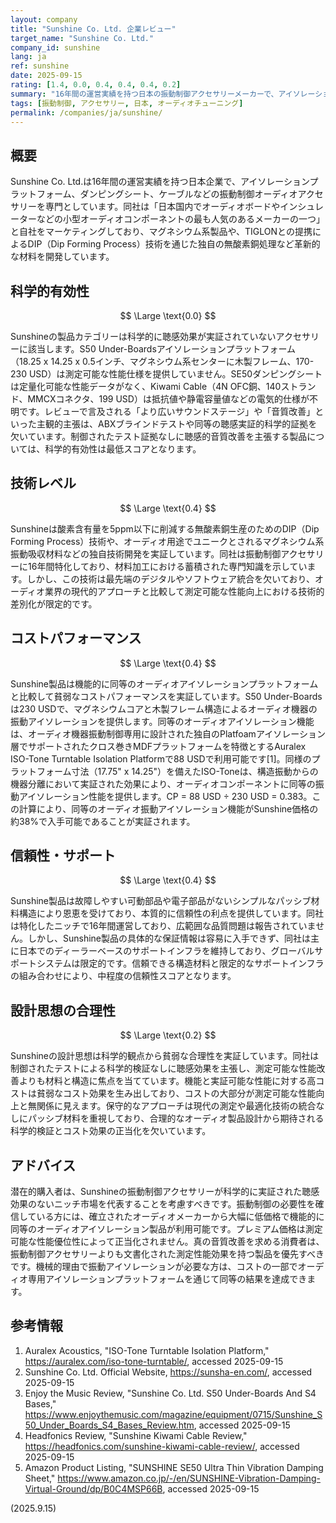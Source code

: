 ```yaml
---
layout: company
title: "Sunshine Co. Ltd. 企業レビュー"
target_name: "Sunshine Co. Ltd."
company_id: sunshine
lang: ja
ref: sunshine
date: 2025-09-15
rating: [1.4, 0.0, 0.4, 0.4, 0.4, 0.2]
summary: "16年間の運営実績を持つ日本の振動制御アクセサリーメーカーで、アイソレーションプラットフォームやダンピングシートを専門としているが、科学的に聴感効果が実証されていない製品をプレミアム価格で提供している。"
tags: [振動制御, アクセサリー, 日本, オーディオチューニング]
permalink: /companies/ja/sunshine/
---
```


## 概要

Sunshine Co. Ltd.は16年間の運営実績を持つ日本企業で、アイソレーションプラットフォーム、ダンピングシート、ケーブルなどの振動制御オーディオアクセサリーを専門としています。同社は「日本国内でオーディオボードやインシュレーターなどの小型オーディオコンポーネントの最も人気のあるメーカーの一つ」と自社をマーケティングしており、マグネシウム系製品や、TIGLONとの提携によるDIP（Dip Forming Process）技術を通じた独自の無酸素銅処理など革新的な材料を開発しています。

## 科学的有効性

$$ \Large \text{0.0} $$

Sunshineの製品カテゴリーは科学的に聴感効果が実証されていないアクセサリーに該当します。S50 Under-Boardsアイソレーションプラットフォーム（18.25 x 14.25 x 0.5インチ、マグネシウム系センターに木製フレーム、170-230 USD）は測定可能な性能仕様を提供していません。SE50ダンピングシートは定量化可能な性能データがなく、Kiwami Cable（4N OFC銅、140ストランド、MMCXコネクタ、199 USD）は抵抗値や静電容量値などの電気的仕様が不明です。レビューで言及される「より広いサウンドステージ」や「音質改善」といった主観的主張は、ABXブラインドテストや同等の聴感実証的科学的証拠を欠いています。制御されたテスト証拠なしに聴感的音質改善を主張する製品については、科学的有効性は最低スコアとなります。

## 技術レベル

$$ \Large \text{0.4} $$

Sunshineは酸素含有量を5ppm以下に削減する無酸素銅生産のためのDIP（Dip Forming Process）技術や、オーディオ用途でユニークとされるマグネシウム系振動吸収材料などの独自技術開発を実証しています。同社は振動制御アクセサリーに16年間特化しており、材料加工における蓄積された専門知識を示しています。しかし、この技術は最先端のデジタルやソフトウェア統合を欠いており、オーディオ業界の現代的アプローチと比較して測定可能な性能向上における技術的差別化が限定的です。

## コストパフォーマンス

$$ \Large \text{0.4} $$

Sunshine製品は機能的に同等のオーディオアイソレーションプラットフォームと比較して貧弱なコストパフォーマンスを実証しています。S50 Under-Boardsは230 USDで、マグネシウムコアと木製フレーム構造によるオーディオ機器の振動アイソレーションを提供します。同等のオーディオアイソレーション機能は、オーディオ機器振動制御専用に設計された独自のPlatfoamアイソレーション層でサポートされたクロス巻きMDFプラットフォームを特徴とするAuralex ISO-Tone Turntable Isolation Platformで88 USDで利用可能です[1]。同様のプラットフォーム寸法（17.75" x 14.25"）を備えたISO-Toneは、構造振動からの機器分離において実証された効果により、オーディオコンポーネントに同等の振動アイソレーション性能を提供します。CP = 88 USD ÷ 230 USD = 0.383。この計算により、同等のオーディオ振動アイソレーション機能がSunshine価格の約38%で入手可能であることが実証されます。

## 信頼性・サポート

$$ \Large \text{0.4} $$

Sunshine製品は故障しやすい可動部品や電子部品がないシンプルなパッシブ材料構造により恩恵を受けており、本質的に信頼性の利点を提供しています。同社は特化したニッチで16年間運営しており、広範囲な品質問題は報告されていません。しかし、Sunshine製品の具体的な保証情報は容易に入手できず、同社は主に日本でのディーラーベースのサポートインフラを維持しており、グローバルサポートシステムは限定的です。信頼できる構造材料と限定的なサポートインフラの組み合わせにより、中程度の信頼性スコアとなります。

## 設計思想の合理性

$$ \Large \text{0.2} $$

Sunshineの設計思想は科学的観点から貧弱な合理性を実証しています。同社は制御されたテストによる科学的検証なしに聴感効果を主張し、測定可能な性能改善よりも材料と構造に焦点を当てています。機能と実証可能な性能に対する高コストは貧弱なコスト効果を生み出しており、コストの大部分が測定可能な性能向上と無関係に見えます。保守的なアプローチは現代の測定や最適化技術の統合なしにパッシブ材料を重視しており、合理的なオーディオ製品設計から期待される科学的検証とコスト効果の正当化を欠いています。

## アドバイス

潜在的購入者は、Sunshineの振動制御アクセサリーが科学的に実証された聴感効果のないニッチ市場を代表することを考慮すべきです。振動制御の必要性を確信している方には、確立されたオーディオメーカーから大幅に低価格で機能的に同等のオーディオアイソレーション製品が利用可能です。プレミアム価格は測定可能な性能優位性によって正当化されません。真の音質改善を求める消費者は、振動制御アクセサリーよりも文書化された測定性能効果を持つ製品を優先すべきです。機械的理由で振動アイソレーションが必要な方は、コストの一部でオーディオ専用アイソレーションプラットフォームを通じて同等の結果を達成できます。

## 参考情報

1. Auralex Acoustics, "ISO-Tone Turntable Isolation Platform," https://auralex.com/iso-tone-turntable/, accessed 2025-09-15
2. Sunshine Co. Ltd. Official Website, https://sunsha-en.com/, accessed 2025-09-15
3. Enjoy the Music Review, "Sunshine Co. Ltd. S50 Under-Boards And S4 Bases," https://www.enjoythemusic.com/magazine/equipment/0715/Sunshine_S50_Under_Boards_S4_Bases_Review.htm, accessed 2025-09-15
4. Headfonics Review, "Sunshine Kiwami Cable Review," https://headfonics.com/sunshine-kiwami-cable-review/, accessed 2025-09-15
5. Amazon Product Listing, "SUNSHINE SE50 Ultra Thin Vibration Damping Sheet," https://www.amazon.co.jp/-/en/SUNSHINE-Vibration-Damping-Virtual-Ground/dp/B0C4MSP66B, accessed 2025-09-15

(2025.9.15)
